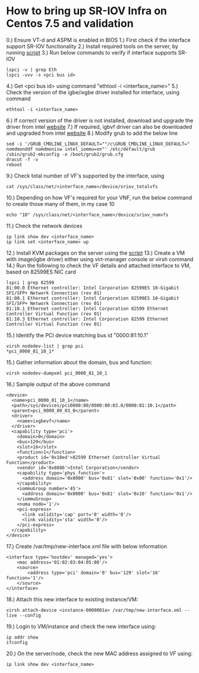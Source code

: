 # How to bring up SR-IOV Infra on Centos 7.5 and validation
0.) Ensure VT-d and ASPM is enabled in BIOS
1.) First check if the interface support SR-IOV functionality
2.) Install required tools on the server, by running [script]() 
3.) Run below commands to verify if interface supports SR-IOV
```
lspci -v | grep Eth
lspci -vvv -s <pci bus id>
```
4.) Get \<pci bus id\> using command "ethtool -i <interface_name>"
5.) Check the version of the igbe/ixgbe driver installed for interface, using command
```
ethtool -i <interface_name>
```
6.) If correct version of the driver is not installed, download and upgrade the driver from intel [website](http://downloadmirror.intel.com)
7.) If required, igbvf driver can also be downloaded and upgraded from intel [website](http://downloadmirror.intel.com)
8.) Modify grub to add the below line
```
sed -i '/GRUB_CMDLINE_LINUX_DEFAULT=""/c\GRUB_CMDLINE_LINUX_DEFAULT=" nomdmonddf nomdmonisw intel_iommu=on"' /etc/default/grub
/sbin/grub2-mkconfig -o /boot/grub2/grub.cfg
dracut -f -v
reboot
```
9.) Check total number of VF's supported by the interface, using
```
cat /sys/class/net/<interface_name>/device/sriov_totalvfs
```
10.) Depending on how VF's required for your VNF, run the below command to create those many of them, in my case 10
```
echo "10" /sys/class/net/<interface_name>/device/sriov_numvfs
```
11.) Check the network devices
```
ip link show dev <interface_name>
ip link set <interface_name> up
```
12.) Install KVM packages on the server using the [script]()
13.) Create a VM with image(igbe driver) either using virt-manager console or virsh command
14.) Run the following to check the VF details and attached interface to VM, based on 82599ES NIC card
```
lspci | grep 82599
81:00.0 Ethernet controller: Intel Corporation 82599ES 10-Gigabit SFI/SFP+ Network Connection (rev 01)
81:00.1 Ethernet controller: Intel Corporation 82599ES 10-Gigabit SFI/SFP+ Network Connection (rev 01)
81:10.1 Ethernet controller: Intel Corporation 82599 Ethernet Controller Virtual Function (rev 01)
81:10.3 Ethernet controller: Intel Corporation 82599 Ethernet Controller Virtual Function (rev 01)
```
15.) Identify the PCI device matching bus id "0000:81:10.1"
```
virsh nodedev-list | grep pci
*pci_0000_81_10_1*
```
15.) Gather information about the domain, bus and function:
```
virsh nodedev-dumpxml pci_0000_81_10_1
```
16.) Sample output of the above command
```
<device>
  <name>pci_0000_81_10_1</name>
  <path>/sys/devices/pci0000:80/0000:80:03.0/0000:81:10.1</path>
  <parent>pci_0000_80_03_0</parent>
  <driver>
    <name>ixgbevf</name>
  </driver>
  <capability type='pci'>
    <domain>0</domain>
    <bus>129</bus>
    <slot>16</slot>
    <function>1</function>
    <product id='0x10ed'>82599 Ethernet Controller Virtual Function</product>
    <vendor id='0x8086'>Intel Corporation</vendor>
    <capability type='phys_function'>
      <address domain='0x0000' bus='0x81' slot='0x00' function='0x1'/>
    </capability>
    <iommuGroup number='45'>
      <address domain='0x0000' bus='0x81' slot='0x10' function='0x1'/>
    </iommuGroup>
    <numa node='1'/>
    <pci-express>
      <link validity='cap' port='0' width='0'/>
      <link validity='sta' width='0'/>
    </pci-express>
  </capability>
</device>
```
17.) Create /var/tmp/new-interface.xml file with below information
```
<interface type='hostdev' managed='yes'>
	<mac address='01:02:03:04:05:08'/>
	<source>
		<address type='pci' domain='0' bus='129' slot='16' function='1'/>
	</source>
</interface>
```
18.) Attach this new interface to existing instance/VM:
```
virsh attach-device <instance-0000001a> /var/tmp/new-interface.xml --live --config
```
19.) Login to VM/instance and check the new interface using:
```
ip addr show
ifconfig
```
20.) On the server/node, check the new MAC address assigned to VF using:
```
ip link show dev <interface_name>
```
